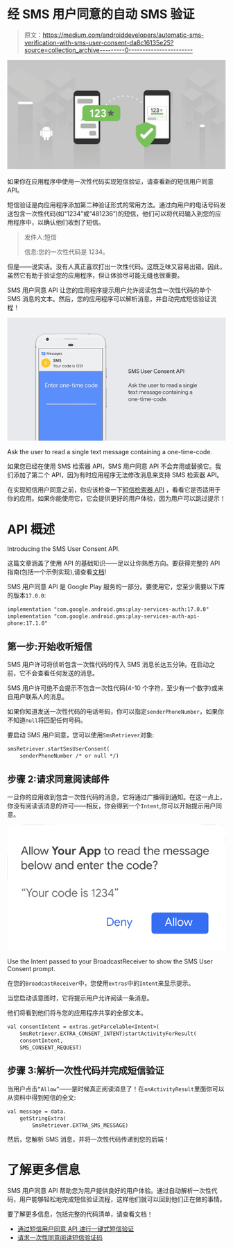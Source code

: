 # 经 SMS 用户同意的自动 SMS 验证

> 原文：<https://medium.com/androiddevelopers/automatic-sms-verification-with-sms-user-consent-da8c16135e25?source=collection_archive---------0----------------------->

![](img/4287844c405b52b41de15b4895e16ddb.png)

如果你在应用程序中使用一次性代码实现短信验证，请查看新的短信用户同意 API。

短信验证是向应用程序添加第二种验证形式的常用方法。通过向用户的电话号码发送包含一次性代码(如“1234”或“481236”)的短信，他们可以将代码输入到您的应用程序中，以确认他们收到了短信。

> 发件人:短信
> 
> 信息:您的一次性代码是 1234。

但是——说实话。没有人真正喜欢打出一次性代码。这既乏味又容易出错。因此，虽然它有助于验证您的应用程序，但让体验尽可能无缝也很重要。

SMS 用户同意 API 让您的应用程序提示用户允许阅读包含一次性代码的单个 SMS 消息的文本。然后，您的应用程序可以解析消息，并自动完成短信验证流程！

![](img/874c8db367346223409a32a72ad26e2b.png)

Ask the user to read a single text message containing a one-time-code.

如果您已经在使用 SMS 检索器 API，SMS 用户同意 API 不会弃用或替换它。我们添加了第二个 API，因为有时应用程序无法修改消息来支持 SMS 检索器 API。

在实现短信用户同意之前，你应该检查一下[短信检索器 API](https://developers.google.com/identity/sms-retriever/overview) ，看看它是否适用于你的应用。如果你能使用它，它会提供更好的用户体验，因为用户可以跳过提示！

# API 概述

Introducing the SMS User Consent API.

这篇文章涵盖了使用 API 的基础知识——足以让你熟悉方向。要获得完整的 API 指南(包括一个示例实现),请查看[文档](https://developers.google.com/identity/sms-retriever/user-consent/overview)!

SMS 用户同意 API 是 Google Play 服务的一部分。要使用它，您至少需要以下库的版本`17.0.0`:

```
implementation "com.google.android.gms:play-services-auth:17.0.0"
implementation "com.google.android.gms:play-services-auth-api-phone:17.1.0"
```

## 第一步:开始收听短信

SMS 用户许可将侦听包含一次性代码的传入 SMS 消息长达五分钟。在启动之前，它不会查看任何发送的消息。

SMS 用户许可绝不会提示不包含一次性代码(4-10 个字符，至少有一个数字)或来自用户联系人的消息。

如果你知道发送一次性代码的电话号码，你可以指定`senderPhoneNumber`，如果你不知道`null`将匹配任何号码。

要启动 SMS 用户同意，您可以使用`SmsRetriever`对象:

```
smsRetriever.startSmsUserConsent(
    senderPhoneNumber /* or null */)
```

## 步骤 2:请求同意阅读邮件

一旦你的应用收到包含一次性代码的消息，它将通过广播得到通知。在这一点上，你没有阅读该消息的许可——相反，你会得到一个`Intent`,你可以开始提示用户同意。

![](img/b474adf7e2f2fdf329588795c3e520a2.png)

Use the Intent passed to your BroadcastReceiver to show the SMS User Consent prompt.

在您的`BroadcastReceiver`中，您使用`extras`中的`Intent`来显示提示。

当您启动该意图时，它将提示用户允许阅读一条消息。

他们将看到他们将与您的应用程序共享的全部文本。

```
val consentIntent = extras.getParcelable<Intent>(
    SmsRetriever.EXTRA_CONSENT_INTENT)startActivityForResult(
    consentIntent, 
    SMS_CONSENT_REQUEST)
```

## 步骤 3:解析一次性代码并完成短信验证

当用户点击`“Allow”`——是时候真正阅读消息了！在`onActivityResult`里面你可以从资料中得到短信的全文:

```
val message = data.
    getStringExtra(
        SmsRetriever.EXTRA_SMS_MESSAGE)
```

然后，您解析 SMS 消息，并将一次性代码传递到您的后端！

# 了解更多信息

SMS 用户同意 API 帮助您为用户提供良好的用户体验。通过自动解析一次性代码，用户能够轻松地完成短信验证流程，这样他们就可以回到他们正在做的事情。

要了解更多信息，包括完整的代码清单，请查看文档！

*   [通过短信用户同意 API 进行一键式短信验证](https://developers.google.com/identity/sms-retriever/user-consent/overview)
*   [请求一次性同意阅读短信验证码](https://developers.google.com/identity/sms-retriever/user-consent/request)